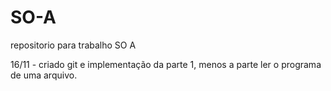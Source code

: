 # SO-A
repositorio para trabalho SO A

16/11 - criado git e implementação da parte 1, menos a parte ler o programa de uma arquivo.
